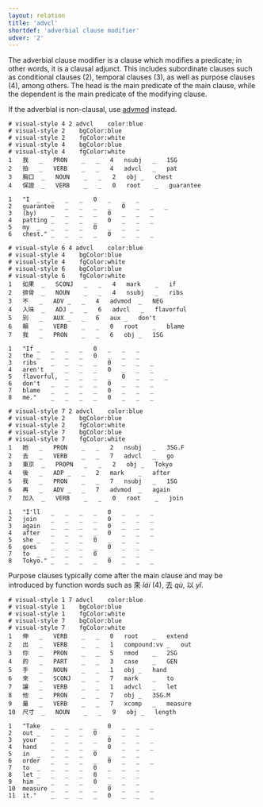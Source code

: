 ```yaml
---
layout: relation
title: 'advcl'
shortdef: 'adverbial clause modifier'
udver: '2'
---
```


The adverbial clause modifier is a clause which modifies a predicate; in other words, it is a clausal adjunct. This includes subordinate clauses such as conditional clauses (2), temporal clauses (3), as well as purpose clauses (4), among others. The head is the main predicate of the main clause, while the dependent is the main predicate of the modifying clause.

If the adverbial is non-clausal, use [advmod]() instead.

~~~ conllu
# visual-style 4 2 advcl	color:blue
# visual-style 2	bgColor:blue
# visual-style 2	fgColor:white
# visual-style 4	bgColor:blue
# visual-style 4	fgColor:white
1	我	_	PRON	_	_	4	nsubj	_	1SG
2	拍	_	VERB	_	_	4	advcl	_	pat
3	胸口	_	NOUN	_	_	2	obj	_	chest
4	保證	_	VERB	_	_	0	root	_	guarantee

1	"I	_	_	_	_	0	_	_	_
2	guarantee	_	_	_	_	0	_	_	_
3	(by)	_	_	_	_	0	_	_	_
4	patting	_	_	_	_	0	_	_	_
5	my	_	_	_	_	0	_	_	_
6	chest."	_	_	_	_	0	_	_	_

~~~

~~~ conllu
# visual-style 6 4 advcl	color:blue
# visual-style 4	bgColor:blue
# visual-style 4	fgColor:white
# visual-style 6	bgColor:blue
# visual-style 6	fgColor:white
1	如果	_	SCONJ	_	_	4	mark	_	if
2	排骨	_	NOUN	_	_	4	nsubj	_	ribs
3	不	_	ADV	_	_	4	advmod	_	NEG
4	入味	_	ADJ	_	_	6	advcl	_	flavorful
5	別	_	AUX	_	_	6	aux	_	don't
6	賴	_	VERB	_	_	0	root	_	blame
7	我	_	PRON	_	_	6	obj	_	1SG

1	"If	_	_	_	_	0	_	_	_
2	the	_	_	_	_	0	_	_	_
3	ribs	_	_	_	_	0	_	_	_
4	aren't	_	_	_	_	0	_	_	_
5	flavorful,	_	_	_	_	0	_	_	_
6	don't	_	_	_	_	0	_	_	_
7	blame	_	_	_	_	0	_	_	_
8	me."	_	_	_	_	0	_	_	_

~~~

~~~ conllu
# visual-style 7 2 advcl	color:blue
# visual-style 2	bgColor:blue
# visual-style 2	fgColor:white
# visual-style 7	bgColor:blue
# visual-style 7	fgColor:white
1	她	_	PRON	_	_	2	nsubj	_	3SG.F
2	去	_	VERB	_	_	7	advcl	_	go
3	東京	_	PROPN	_	_	2	obj	_	Tokyo
4	後	_	ADP	_	_	2	mark	_	after
5	我	_	PRON	_	_	7	nsubj	_	1SG
6	再	_	ADV	_	_	7	advmod	_	again
7	加入	_	VERB	_	_	0	root	_	join

1	"I'll	_	_	_	_	0	_	_	_
2	join	_	_	_	_	0	_	_	_
3	again	_	_	_	_	0	_	_	_
4	after	_	_	_	_	0	_	_	_
5	she	_	_	_	_	0	_	_	_
6	goes	_	_	_	_	0	_	_	_
7	to	_	_	_	_	0	_	_	_
8	Tokyo."	_	_	_	_	0	_	_	_

~~~

Purpose clauses typically come after the main clause and may be introduced by function words such as 來 _lái_ (4), 去 _qù_, 以 _yǐ_.

~~~ conllu
# visual-style 1 7 advcl	color:blue
# visual-style 1	bgColor:blue
# visual-style 1	fgColor:white
# visual-style 7	bgColor:blue
# visual-style 7	fgColor:white
1	伸	_	VERB	_	_	0	root	_	extend
2	出	_	VERB	_	_	1	compound:vv	_	out
3	你	_	PRON	_	_	5	nmod	_	2SG
4	的	_	PART	_	_	3	case	_	GEN
5	手	_	NOUN	_	_	1	obj	_	hand
6	來	_	SCONJ	_	_	7	mark	_	to
7	讓	_	VERB	_	_	1	advcl	_	let
8	他	_	PRON	_	_	7	obj	_	3SG.M
9	量	_	VERB	_	_	7	xcomp	_	measure
10	尺寸	_	NOUN	_	_	9	obj	_	length

1	"Take	_	_	_	_	0	_	_	_
2	out	_	_	_	_	0	_	_	_
3	your	_	_	_	_	0	_	_	_
4	hand	_	_	_	_	0	_	_	_
5	in	_	_	_	_	0	_	_	_
6	order	_	_	_	_	0	_	_	_
7	to	_	_	_	_	0	_	_	_
8	let	_	_	_	_	0	_	_	_
9	him	_	_	_	_	0	_	_	_
10	measure	_	_	_	_	0	_	_	_
11	it."	_	_	_	_	0	_	_	_

~~~

